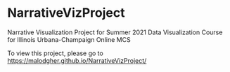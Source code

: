# NarrativeVizProject
Narrative Visualization Project for Summer 2021 Data Visualization Course for Illinois Urbana-Champaign Online MCS

To view this project, please go to https://malodgher.github.io/NarrativeVizProject/
